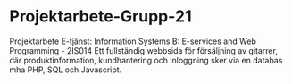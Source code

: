 # Projektarbete-Grupp-21
Projektarbete E-tjänst: Information Systems B: E-services and Web Programming - 2IS014
Ett fullständig webbsida för försäljning av gitarrer, där produktinformation, kundhantering och inloggning sker via en databas mha PHP, SQL och Javascript.
